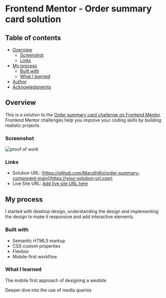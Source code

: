 # Frontend Mentor - Order summary card solution



## Table of contents

- [Overview](#overview)
  - [Screenshot](#screenshot)
  - [Links](#links)
- [My process](#my-process)
  - [Built with](#built-with)
  - [What I learned](#what-i-learned)
- [Author](#author)
- [Acknowledgments](#acknowledgments)


## Overview
This is a solution to the [Order summary card challenge on Frontend Mentor](https://www.frontendmentor.io/challenges/order-summary-component-QlPmajDUj). Frontend Mentor challenges help you improve your coding skills by building realistic projects. 

### Screenshot

![proof of work](design/desktop-design.jpg)


### Links

- Solution URL: [https://github.com/MaruthiKo/order-summary-component-main](https://your-solution-url.com)
- Live Site URL: [Add live site URL here](https://your-live-site-url.com)

## My process
I started with desktop design, understanding the design and implementing the design to make it responsive and add interactive elements.


### Built with

- Semantic HTML5 markup
- CSS custom properties
- Flexbox
- Mobile-first workflow



### What I learned

The mobile first approach of designing a wesbite

Deeper dive into the use of media queries






